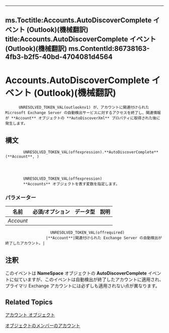 

---
ms.Toctitle:Accounts.AutoDiscoverComplete イベント (Outlook)(機械翻訳)
title:Accounts.AutoDiscoverComplete イベント (Outlook)(機械翻訳)
ms.ContentId:86738163-4fb3-b2f5-40bd-4704081d4564
---
# Accounts.AutoDiscoverComplete イベント (Outlook)(機械翻訳)





          UNRESOLVED_TOKEN_VAL(outlooknv1) が、アカウントに関連付けられた Microsoft Exchange Server の自動検出サービスに対するアクセスを終了し、関連情報が **Account** オブジェクトの **AutoDiscoverXml** プロパティに取得された後に発生します。

## 構文

            UNRESOLVED_TOKEN_VAL(offexpression).**AutoDiscoverComplete**(**Account**, )




            UNRESOLVED_TOKEN_VAL(offexpression)
            **Accounts** オブジェクトを表す変数を指定します。

### パラメーター

|**名前**|**必須/オプション**|**データ型**|**説明**|
|---|---|---|---|
|*Account*|
                        UNRESOLVED_TOKEN_VAL(offrequired)
                      |**Account**|関連付けられた Exchange Server の自動検出が終了したアカウント。|





## 注釈
このイベントは **NameSpace** オブジェクトの **AutoDiscoverComplete** イベントに似ていますが、このイベントは自動検出が終了したアカウントに適用され、プライマリ Exchange アカウントには必ずしも適用されない点が異なります。



## Related Topics

[アカウント オブジェクト](2510b7d7-5062-8ea3-dda4-b544d2882a2b.md)

[オブジェクトのメンバーのアカウント](cfcc988a-385a-b725-f8ed-00ae7b6dff3b.md)




